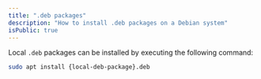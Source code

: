 ```yaml
---
title: ".deb packages"
description: "How to install .deb packages on a Debian system"
isPublic: true
---
```


Local `.deb` packages can be installed by executing the following command:

```sh
sudo apt install {local-deb-package}.deb
```
